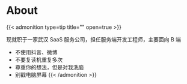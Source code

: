 # About



{{< admonition type=tip title="" open=true >}}

现就职于一家武汉 SaaS 服务公司，担任服务端开发工程师，主要面向 B 端

- 不使用抖音、微博
- 不要复读机重复多次
- 尊重你的想法，但是对我洗脑
- 别戳电脑屏幕
{{< /admonition >}}


